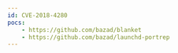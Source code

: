 ```yaml
---
id: CVE-2018-4280
pocs:
    - https://github.com/bazad/blanket
    - https://github.com/bazad/launchd-portrep
---
```

